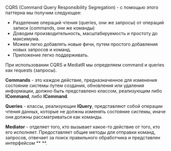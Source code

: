 CQRS (Command Query Responsibility Segregation) - с помощью этого паттерна мы получим следующее:
- Разделение операций чтения (queries, они же запросы) от операций записи (commands, они же команды)
- Доводим производительность, масштабируемость и простоту до максимума.
- Можем легко добавлять новые фичи, путем простого добавления новых запросов и команд.
- Приложение легко поддерживать.

При использовании CQRS и MediatR мы определяем command и queries как requests (запросы).

**Commands** - это  каждое действие, предназначенное для изменения состояние системы путем создания, обновления или удаления информации, должно быть представлено классом, реализующим либо **ICommand**, либо **ICommand<TResult>**.

**Queries** - классы, реализующие **IQuery<TResult>**, представляют собой операции чтения данных, которые не должны изменять состояние системы, иначе они должны рассматриваться как команды.

**Mediator** - отделяет того, кто вызывает какое-то действие от того, кто его исполняет. Предоставляет общие методы для отправки команд, запросов, отвечает за поиск правильного обработчика и представлен интерфейсом ** **.